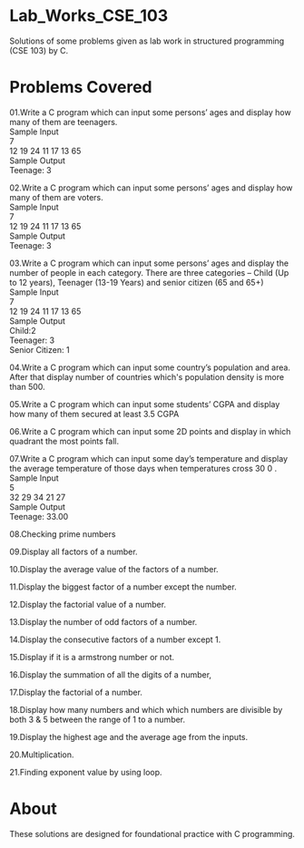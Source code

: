 # Lab_Works_CSE_103
Solutions of some problems given as lab work in structured programming (CSE 103) by C.

# Problems Covered

01.Write a C program which can input some persons’ ages and display how many of them are
teenagers.<br/>
Sample Input<br/>
7<br/>
12 19 24 11 17 13 65<br/>
Sample Output<br/>
Teenage: 3

02.Write a C program which can input some persons’ ages and display how many of them are
voters.<br/>
Sample Input<br/>
7<br/>
12 19 24 11 17 13 65<br/>
Sample Output<br/>
Teenage: 3

03.Write a C program which can input some persons’ ages and display the number of people in
each category. There are three categories – Child (Up to 12 years), Teenager (13-19 Years)
and senior citizen (65 and 65+)<br/>
Sample Input<br/>
7<br/>
12 19 24 11 17 13 65<br/>
Sample Output<br/>
Child:2<br/>
Teenager: 3<br/>
Senior Citizen: 1

04.Write a C program which can input some country’s population and area. After that display
number of countries which&#39;s population density is more than 500.

05.Write a C program which can input some students’ CGPA and display how many of them
secured at least 3.5 CGPA

06.Write a C program which can input some 2D points and display in which quadrant the most
points fall.

07.Write a C program which can input some day’s temperature and display the average
temperature of those days when temperatures cross 30 0 .<br/>
Sample Input<br/>
5<br/>
32 29 34 21 27<br/>
Sample Output<br/>
Teenage: 33.00

08.Checking prime numbers

09.Display all factors of a number.

10.Display the average value of the factors of a number.

11.Display the biggest factor of a number except the number.

12.Display the factorial value of a number.

13.Display the number of odd factors of a number.

14.Display the consecutive factors of a number except 1.

15.Display if it is a armstrong number or not.

16.Display the summation of all the digits of a number,

17.Display the factorial of a number.

18.Display how many numbers and which which numbers are divisible by both 3 & 5 between the range of 1 to a number.

19.Display the highest age and the average age from the inputs.

20.Multiplication.

21.Finding exponent value by using loop.


# About

These solutions are designed for foundational practice with C programming. 
